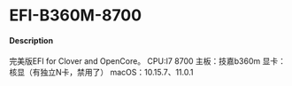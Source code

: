 # EFI-B360M-8700

#### Description
完美版EFI for Clover and OpenCore。
CPU:I7 8700
主板：技嘉b360m
显卡：核显（有独立N卡，禁用了）
macOS：10.15.7、11.0.1